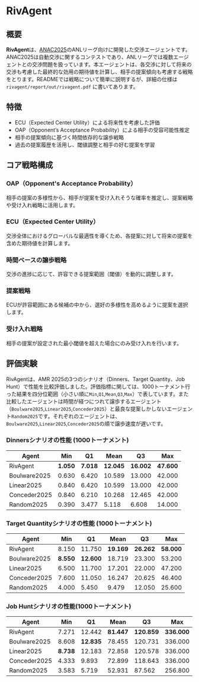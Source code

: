 # RivAgent
## 概要
**RivAgent**は、[ANAC2025](https://scml.cs.brown.edu/)のANLリーグ向けに開発した交渉エージェントです。ANAC2025は自動交渉に関するコンテストであり、ANLリーグでは複数エージェントとの交渉問題を扱っています。本エージェントは、各交渉に対して将来の交渉も考慮した最終的な効用の期待値を計算し、相手の提案傾向も考慮する戦略をとります。READMEでは戦略について簡単に説明するが、詳細の仕様は`rivagent/report/out/rivagent.pdf` に書いてあります。

## 特徴
- ECU（Expected Center Utility）による将来性を考慮した評価
- OAP（Opponent’s Acceptance Probability）による相手の受容可能性推定
- 相手の提案傾向に基づく時間依存的な譲歩戦略
- 過去の提案履歴を活用し、閾値調整と相手の好む提案を学習

## コア戦略構成
### OAP（Opponent's Acceptance Probability）
相手の提案の多様性から、相手が提案を受け入れそうな確率を推定し、提案戦略や受け入れ戦略に活用します。

### ECU（Expected Center Utility）
交渉全体におけるグローバルな最適性を導くため、各提案に対して将来の提案を含めた期待値を計算します。

### 時間ベースの譲歩戦略
交渉の進捗に応じて、許容できる提案範囲（閾値）を動的に調整します。

### 提案戦略
ECUが許容範囲にある候補の中から、選好の多様性を高めるように提案を選択します。

### 受け入れ戦略
相手の提案が設定された最小閾値を超えた場合にのみ受け入れを行います。

## 評価実験
RivAgentは、AMR 2025の3つのシナリオ（Dinners、Target Quantity、Job Hunt）で性能を比較評価しました。評価指標に関しては、1000トーナメント行った結果を四分位範囲（小さい順に`Min`,`Q1`,`Mean`,`Q3`,`Max`）で表しています。また比較したエージェントは時間が経つにつれて譲歩するエージェント（`Boulware2025`,`Linear2025`,`Conceder2025`）と最良な提案しかしないエージェント`Random2025`です。それぞれのエージェントは、`Boulware2025`,`Linear2025`,`Conceder2025`の順で譲歩速度が遅いです。

### Dinnersシナリオの性能 (1000トーナメント)

| Agent        | Min     | Q1      | Mean    | Q3      | Max     |
|--------------|---------|---------|---------|---------|---------|
| RivAgent     | **1.050** | **7.018** | **12.045** | **16.002** | **47.600** |
| Boulware2025 | 0.630   | 6.420   | 10.589  | 13.000  | 42.000  |
| Linear2025   | 0.840   | 6.420   | 10.599  | 13.000  | 42.000  |
| Conceder2025 | 0.840   | 6.210   | 10.268  | 12.465  | 42.000  |
| Random2025   | 0.390   | 3.477   | 5.118   | 6.608   | 14.000  |

### Target Quantityシナリオの性能 (1000トーナメント)

| Agent        | Min     | Q1      | Mean    | Q3      | Max     |
|--------------|---------|---------|---------|---------|---------|
| RivAgent     | 8.150   | 11.750  | **19.169** | **26.262** | **58.000** |
| Boulware2025 | **8.550** | **12.600** | 18.719  | 23.300  | 53.200  |
| Linear2025   | 6.500   | 11.700  | 17.201  | 22.000  | 47.200  |
| Conceder2025 | 7.600   | 11.050  | 16.247  | 20.625  | 46.400  |
| Random2025   | 4.000   | 5.450   | 9.479   | 12.050  | 25.600  |

### Job Huntシナリオの性能(1000トーナメント)

| Agent        | Min     | Q1      | Mean    | Q3      | Max     |
|--------------|---------|---------|---------|---------|---------|
| RivAgent     | 7.271   | 12.442  | **81.447** | **120.859** | **336.000** |
| Boulware2025 | 8.608   | **12.835** | 78.455  | 120.731 | 336.000 |
| Linear2025   | **8.738** | 12.183  | 72.858  | 120.578 | 336.000 |
| Conceder2025 | 4.333   | 9.893   | 72.899  | 118.643 | 336.000 |
| Random2025   | 3.583   | 5.719   | 52.931  | 87.562  | 256.800 |
